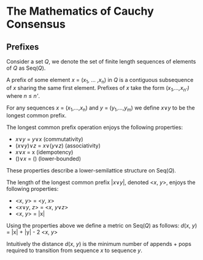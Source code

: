 # The Mathematics of Cauchy Consensus
## Prefixes
Consider a set *Q*, we denote the set of finite length sequences of elements of *Q* as Seq(*Q*).

A prefix of some element *x* = (*x*<sub>1</sub>, ... ,*x*<sub>n</sub>) in *Q* is a contiguous subsequence of *x* sharing the same first element. Prefixes of *x* take the form (*x<sub>1</sub>,...,*x*<sub>n'</sub>)* where *n* ≤ *n'*.

For any sequences *x* = (*x*<sub>1</sub>,...,*x*<sub>n</sub>) and *y* = (*y*<sub>1</sub>,...,*y*<sub>m</sub>) we define *x*∨*y* to be the longest common prefix. 

The longest common prefix operation enjoys the following properties:
* *x*∨*y* = *y*∨*x* (commutativity)
* (*x*∨*y*)∨*z* = *x*∨(*y*∨*z*) (associativity)
* *x*∨*x* = x (idempotency)
* ()∨*x* = () (lower-bounded)

These properties describe a lower-semilattice structure on Seq(*Q*).

The length of the longest common prefix |*x*∨*y*|, denoted <*x*, *y*>, enjoys the following properties:
* <*x*, *y*> = <*y*, *x*>
* <*x*∨*y*, *z*> = <*x*, *y*∨*z*>
* <*x*, *y*> = |x|

Using the properties above we define a metric on Seq(*Q*) as follows:
*d*(*x*, *y*) = |x| + |y| - 2 <*x*, *y*>

Intuitively the distance *d*(*x*, *y*) is the minimum number of appends + pops required to transition from sequence *x* to sequence *y*.
